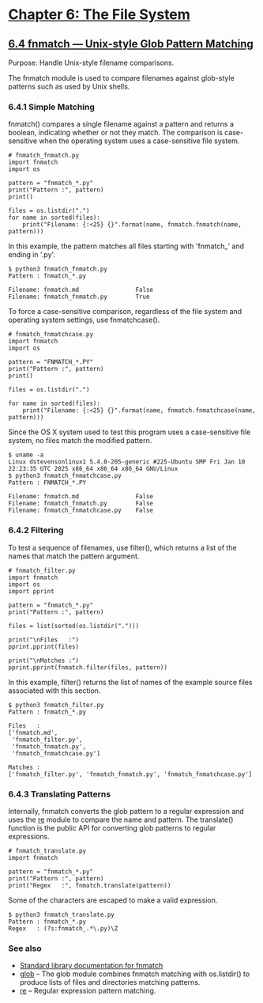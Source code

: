 # [Chapter 6: The File System](https://pymotw.com/3/file_access.html)

## [6.4 fnmatch — Unix-style Glob Pattern Matching](https://pymotw.com/3/fnmatch/index.html)

Purpose:	Handle Unix-style filename comparisons.

The fnmatch module is used to compare filenames against glob-style patterns such as used by Unix shells.

### 6.4.1 Simple Matching

fnmatch() compares a single filename against a pattern and returns a boolean, indicating whether or not they match. The comparison is case-sensitive when the operating system uses a case-sensitive file system.

```
# fnmatch_fnmatch.py
import fnmatch
import os

pattern = "fnmatch_*.py"
print("Pattern :", pattern)
print()

files = os.listdir(".")
for name in sorted(files):
    print("Filename: {:<25} {}".format(name, fnmatch.fnmatch(name, pattern)))
```

In this example, the pattern matches all files starting with 'fnmatch_' and ending in '.py'.

```
$ python3 fnmatch_fnmatch.py
Pattern : fnmatch_*.py

Filename: fnmatch.md                False
Filename: fnmatch_fnmatch.py        True
```

To force a case-sensitive comparison, regardless of the file system and operating system settings, use fnmatchcase().

```
# fnmatch_fnmatchcase.py
import fnmatch
import os

pattern = "FNMATCH_*.PY"
print("Pattern :", pattern)
print()

files = os.listdir(".")

for name in sorted(files):
    print("Filename: {:<25} {}".format(name, fnmatch.fnmatchcase(name, pattern)))
```

Since the OS X system used to test this program uses a case-sensitive file system, no files match the modified pattern.

```
$ uname -a
Linux dstevensonlinux1 5.4.0-205-generic #225-Ubuntu SMP Fri Jan 10 22:23:35 UTC 2025 x86_64 x86_64 x86_64 GNU/Linux
$ python3 fnmatch_fnmatchcase.py
Pattern : FNMATCH_*.PY

Filename: fnmatch.md                False
Filename: fnmatch_fnmatch.py        False
Filename: fnmatch_fnmatchcase.py    False
```

### 6.4.2 Filtering

To test a sequence of filenames, use filter(), which returns a list of the names that match the pattern argument.

```
# fnmatch_filter.py
import fnmatch
import os
import pprint

pattern = "fnmatch_*.py"
print("Pattern :", pattern)

files = list(sorted(os.listdir(".")))

print("\nFiles   :")
pprint.pprint(files)

print("\nMatches :")
pprint.pprint(fnmatch.filter(files, pattern))
```

In this example, filter() returns the list of names of the example source files associated with this section.

```
$ python3 fnmatch_filter.py
Pattern : fnmatch_*.py

Files   :
['fnmatch.md',
 'fnmatch_filter.py',
 'fnmatch_fnmatch.py',
 'fnmatch_fnmatchcase.py']

Matches :
['fnmatch_filter.py', 'fnmatch_fnmatch.py', 'fnmatch_fnmatchcase.py']
```

### 6.4.3 Translating Patterns

Internally, fnmatch converts the glob pattern to a regular expression and uses the [re](https://pymotw.com/3/re/index.html#module-re) module to compare the name and pattern. The translate() function is the public API for converting glob patterns to regular expressions.

```
# fnmatch_translate.py
import fnmatch

pattern = "fnmatch_*.py"
print("Pattern :", pattern)
print("Regex   :", fnmatch.translate(pattern))
```

Some of the characters are escaped to make a valid expression.

```
$ python3 fnmatch_translate.py
Pattern : fnmatch_*.py
Regex   : (?s:fnmatch_.*\.py)\Z
```

### See also

* [Standard library documentation for fnmatch](https://docs.python.org/3/library/fnmatch.html)
* [glob](https://pymotw.com/3/glob/index.html#module-glob) – The glob module combines fnmatch matching with os.listdir() to produce lists of files and directories matching patterns.
* [re](https://pymotw.com/3/re/index.html#module-re) – Regular expression pattern matching.